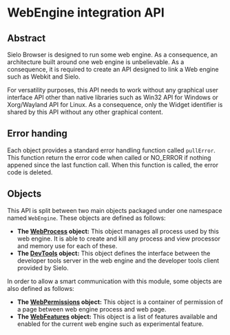 WebEngine integration API
=========================

Abstract
--------

Sielo Browser is designed to run some web engine.
As a consequence, an architecture built around one web engine is unbelievable.
As a consequence, it is required to create an API designed to link a Web engine such as Webkit and Sielo.

For versatility purposes, this API needs to work without any graphical user interface API other than native libraries
such as Win32 API for Windows or Xorg/Wayland API for Linux.
As a consequence, only the Widget identifier is shared by this API without any other graphical content.

Error handing
-------------

Each object provides a standard error handling function called `pullError`.
This function return the error code when called or NO_ERROR if nothing appened since the last function call.
When this function is called, the error code is deleted.

Objects
-------

This API is split between two main objects packaged under one namespace
named `WebEngine`. These objects are defined as follows:
 * **The [WebProcess](WebProcess) object:** This object manages all process used by this web engine. It is able to create and kill any process and view processor and memory use for each of these.
 * **The [DevTools](DevTools) object:** This object defines the interface between the developer tools server in the web engine and the developer tools client provided by Sielo.
 
In order to allow a smart communication with this module, some objects are also defined as follows:
 * **The [WebPermissions](WebPermissions) object:** This object is a container of permission of a page between web engine process and web page.
 * **The [WebFeatures](WebFeatures) object:** This object is a list of features available and enabled for the current web engine such as experimental feature.
